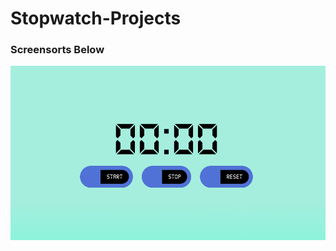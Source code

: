 # Stopwatch-Projects

### Screensorts Below

![Screenshot-1](https://github.com/itsarraj/stopwatch/blob/master/img/stopwatch.png)
